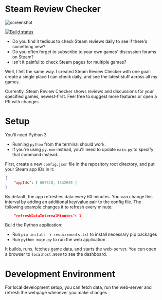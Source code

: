 # Steam Review Checker

![screenshot](https://user-images.githubusercontent.com/31222662/140442338-08c043c2-7177-474f-89c8-0819e594663d.png)

[![Build status](https://github.com/nightblade9/steam-review-checker/actions/workflows/ci.yml/badge.svg)](https://github.com/nightblade9/steam-review-checker/actions/workflows/ci.yml)

- Do you find it tedious to check Steam reviews daily to see if there's something new?
- Do you often forget to subscribe to your own games' discussion forums on Steam?
- Isn't it painful to check Steam pages for multiple games?

Well, I felt the same way. I created Steam Review Checker with one goal: create a single place I can check daily, and see the latest stuff across all my games.

Currently, Steam Review Checker shows reviews and discussions for your specified games, newest-first. Feel free to suggest more features or open a PR with changes.

# Setup

You'll need Python 3
- Running `python` from the terminal should work.
- If you're using `py.exe` instead, you'll need to update `main.py` to specify that command instead.

First, create a new `config.json` file in the repository root directory, and put your Steam app IDs in it:

```json
{
    "appIds": [ 667510, 1342600 ]
}
```

By default, the app refreshes data every 60 minutes. You can change this interval by adding an additional key/value pair to the config file. The following example changes it to refresh every minute:

```json
    "refreshDataIntervalMinutes": 1
```

Build the Python application:

- Run `pip install -r requirements.txt` to install necessary pip packages
- Run `python main.py` to run the web application.

It builds, runs, fetches game data, and starts the web-server. You can open a browser to `localhost:8000` to see the dashboard.

# Development Environment

For local development setup, you can fetch data, run the web-server and refresh the webpage whenever you make changes
